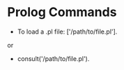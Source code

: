 # Prolog Commands
* To load a .pl file:
 ['/path/to/file.pl'].

 or

* consult('/path/to/file.pl').
